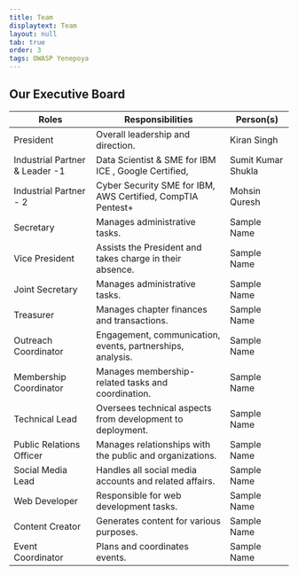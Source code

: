 ```yaml
---
title: Team
displaytext: Team
layout: null
tab: true
order: 3
tags: OWASP Yenepoya
---
```


## Our Executive Board


| **Roles**              | **Responsibilities**                                           | **Person(s)**                             |
| ---------------------- | -------------------------------------------------------------  | ----------------------------------------- |
| President              | Overall leadership and direction.                              | Kiran Singh                               |
| Industrial Partner & Leader -1 | Data Scientist &  SME for IBM ICE , Google Certified,          | Sumit Kumar Shukla                        |
| Industrial Partner - 2 | Cyber Security SME for IBM, AWS Certified, CompTIA Pentest+    | Mohsin Quresh                             |
| Secretary              | Manages administrative tasks.                                  | Sample Name                               |
| Vice President         | Assists the President and takes charge in their absence.       | Sample Name                               |
| Joint Secretary        | Manages administrative tasks.                                  | Sample Name                               |
| Treasurer              | Manages chapter finances and transactions.                     | Sample Name                               |
| Outreach Coordinator   | Engagement, communication, events, partnerships, analysis.     | Sample Name                               |
| Membership Coordinator | Manages membership-related tasks and coordination.             | Sample Name                               |
| Technical Lead         | Oversees technical aspects from development to deployment.     | Sample Name                               |
| Public Relations Officer | Manages relationships with the public and organizations.     | Sample Name                               |
| Social Media Lead      | Handles all social media accounts and related affairs.         | Sample Name                               |
| Web Developer          | Responsible for web development tasks.                         | Sample Name                               |
| Content Creator        | Generates content for various purposes.                        | Sample Name                               |
| Event Coordinator      | Plans and coordinates events.                                  | Sample Name                               |
